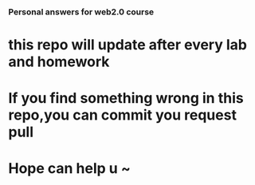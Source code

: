 ### Personal answers for web2.0 course

# this repo will update after every lab and homework
# If you find something wrong in this repo,you can commit you request pull 
# Hope can help u ~